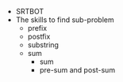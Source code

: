 - SRTBOT
- The skills to find sub-problem
  - prefix
  - postfix
  - substring
  - sum
    - sum
    - pre-sum and post-sum
